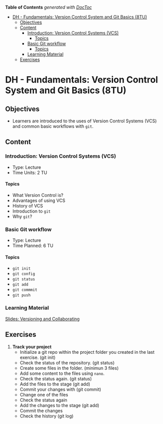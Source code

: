 <!-- START doctoc generated TOC please keep comment here to allow auto update -->
<!-- DON'T EDIT THIS SECTION, INSTEAD RE-RUN doctoc TO UPDATE -->
**Table of Contents**  *generated with [DocToc](https://github.com/thlorenz/doctoc)*

- [DH - Fundamentals: Version Control System and Git Basics (8TU)](#dh---fundamentals-version-control-system-and-git-basics-8tu)
  - [Objectives](#objectives)
  - [Content](#content)
    - [Introduction: Version Control Systems (VCS)](#introduction-version-control-systems-vcs)
      - [Topics](#topics)
    - [Basic Git workflow](#basic-git-workflow)
      - [Topics](#topics-1)
    - [Learning Material](#learning-material)
  - [Exercises](#exercises)

<!-- END doctoc generated TOC please keep comment here to allow auto update -->

# DH - Fundamentals: Version Control System and Git Basics (8TU)

## Objectives

-  Learners are introduced to the uses of Version Control Systems (VCS) and common basic workflows with `git`.

## Content

### Introduction: Version Control Systems (VCS)

- Type: Lecture
- Time Units: 2 TU

#### Topics

- What Version Control is?
- Advantages of using VCS
- History of VCS
- Introduction to `git`
- Why `git`?

### Basic Git workflow

- Type: Lecture
- Time Planned: 6 TU

#### Topics

- `git init`
- `git config`
- `git status`
- `git add`
- `git commmit`
- `git push`

### Learning Material

[Slides: Versioning and Collaborating](https://drive.google.com/file/d/1YbaMzQP8eEdgnhlIZ4vYMhbDmp_EtNqT/view?usp=sharing)


## Exercises

1. **Track your project**
    - Initialize a git repo within the project folder you created in the last exercise. (git init)
    - Check the status of the repository. (git status)
    - Create some files in the folder. (minimun 3 files)
    - Add some content to the files using `nano`.
    - Check the status again. (git status)
    - Add the files to the stage (git add)
    - Commit your changes with (git commit)
    - Change one of the files
    - Check the status again
    - Add the changes to the stage (git add)
    - Commit the changes
    - Check the history (git log)

